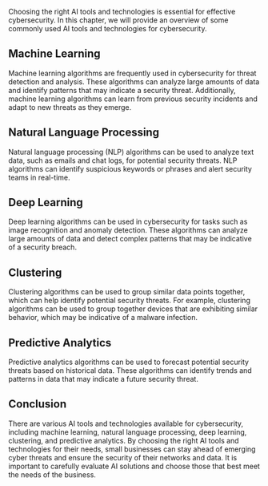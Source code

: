 
Choosing the right AI tools and technologies is essential for effective cybersecurity. In this chapter, we will provide an overview of some commonly used AI tools and technologies for cybersecurity.

Machine Learning
----------------

Machine learning algorithms are frequently used in cybersecurity for threat detection and analysis. These algorithms can analyze large amounts of data and identify patterns that may indicate a security threat. Additionally, machine learning algorithms can learn from previous security incidents and adapt to new threats as they emerge.

Natural Language Processing
---------------------------

Natural language processing (NLP) algorithms can be used to analyze text data, such as emails and chat logs, for potential security threats. NLP algorithms can identify suspicious keywords or phrases and alert security teams in real-time.

Deep Learning
-------------

Deep learning algorithms can be used in cybersecurity for tasks such as image recognition and anomaly detection. These algorithms can analyze large amounts of data and detect complex patterns that may be indicative of a security breach.

Clustering
----------

Clustering algorithms can be used to group similar data points together, which can help identify potential security threats. For example, clustering algorithms can be used to group together devices that are exhibiting similar behavior, which may be indicative of a malware infection.

Predictive Analytics
--------------------

Predictive analytics algorithms can be used to forecast potential security threats based on historical data. These algorithms can identify trends and patterns in data that may indicate a future security threat.

Conclusion
----------

There are various AI tools and technologies available for cybersecurity, including machine learning, natural language processing, deep learning, clustering, and predictive analytics. By choosing the right AI tools and technologies for their needs, small businesses can stay ahead of emerging cyber threats and ensure the security of their networks and data. It is important to carefully evaluate AI solutions and choose those that best meet the needs of the business.


